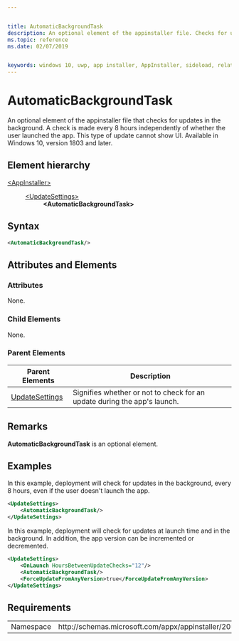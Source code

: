 ```yaml
---


title: AutomaticBackgroundTask
description: An optional element of the appinstaller file. Checks for updates in the background. 
ms.topic: reference
ms.date: 02/07/2019


keywords: windows 10, uwp, app installer, AppInstaller, sideload, related set, optional packages
---
```


# AutomaticBackgroundTask

An optional element of the appinstaller file that checks for updates in the background. A check is made every 8 hours independently of whether the user launched the app. This type of update cannot show UI. Available in Windows 10, version 1803 and later.

## Element hierarchy

<dl>
<dt><a href="element-appinstaller.md">&lt;AppInstaller&gt;</a></dt>
<dd>
    <dl>
        <dt><a href="element-update-settings.md">&lt;UpdateSettings&gt;</a></dt>
            <dd><b>&lt;AutomaticBackgroundTask&gt;</b></dd>
    </dl>
</dd>
</dl>

## Syntax
``` xml 
<AutomaticBackgroundTask/>
```

## Attributes and Elements

### Attributes

None.


### Child Elements

None.

### Parent Elements

| Parent Elements | Description |
|-----------------|-------------|
| [UpdateSettings](element-update-settings.md) | Signifies whether or not to check for an update during the app's launch. |

## Remarks
**AutomaticBackgroundTask** is an optional element. 

## Examples

In this example, deployment will check for updates in the background, every 8 hours, even if the user doesn't launch the app.

``` xml  
<UpdateSettings>
    <AutomaticBackgroundTask/>
</UpdateSettings>
```

In this example, deployment will check for updates at launch time and in the background. In addition, the app version can be incremented or decremented.

``` xml  
<UpdateSettings>
    <OnLaunch HoursBetweenUpdateChecks="12"/>
    <AutomaticBackgroundTask/>
    <ForceUpdateFromAnyVersion>true</ForceUpdateFromAnyVersion>
</UpdateSettings>
```


## Requirements
<table>
    <tbody>
        <tr>
            <td>Namespace</td>
            <td> http://schemas.microsoft.com/appx/appinstaller/2017/2  </td>
        </tr>
    </tbody>
</table>
